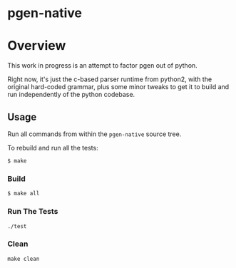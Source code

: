 pgen-native
===========

# Overview

This work in progress is an attempt to factor pgen out of python.

Right now, it's just the c-based parser runtime from python2, with the
original hard-coded grammar, plus some minor tweaks to get it to build
and run independently of the python codebase.

## Usage

Run all commands from within the `pgen-native` source tree.

To rebuild and run all the tests:

```
$ make
```

### Build


```
$ make all
```

### Run The Tests

```
./test
```

### Clean

```
make clean
```
